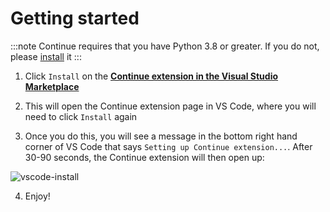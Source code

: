 # Getting started

:::note
Continue requires that you have Python 3.8 or greater. If you do not, please [install](https://python.org) it
:::

1. Click `Install` on the **[Continue extension in the Visual Studio Marketplace](https://marketplace.visualstudio.com/items?itemName=Continue.continue)**

2. This will open the Continue extension page in VS Code, where you will need to click `Install` again

3. Once you do this, you will see a message in the bottom right hand corner of VS Code that says `Setting up Continue extension...`. After 30-90 seconds, the Continue extension will then open up:

![vscode-install](/img/continue-screenshot.png)

4. Enjoy!
